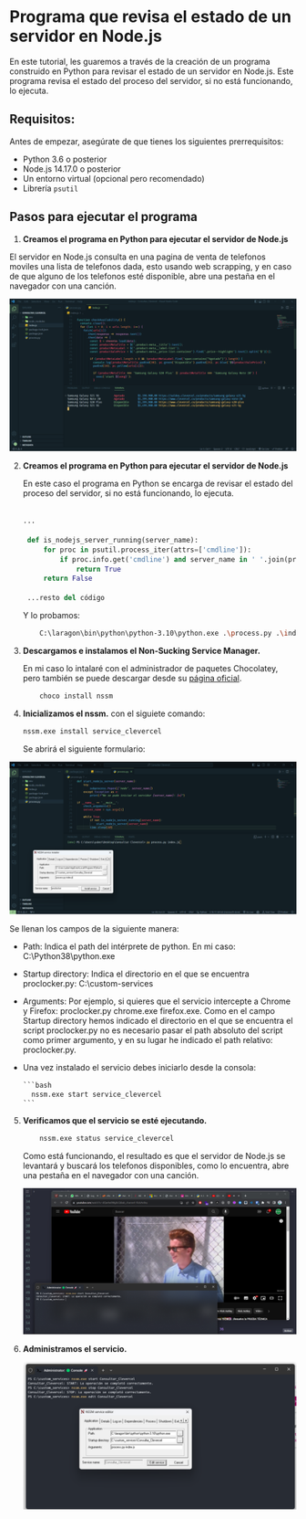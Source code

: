 
# **Programa que revisa el estado de un servidor en Node.js** 

En este tutorial, les guaremos a través de la creación de un programa construido en Python para revisar el estado de un servidor en Node.js. Este programa revisa el estado del proceso del servidor, si no está funcionando, lo ejecuta.

## **Requisitos:**

Antes de empezar, asegúrate de que tienes los siguientes prerrequisitos:

- Python 3.6 o posterior
- Node.js 14.17.0 o posterior
- Un entorno virtual (opcional pero recomendado)
- Librería `psutil`


## **Pasos para ejecutar el programa**

1. **Creamos el programa en Python para ejecutar el servidor de Node.js**

El servidor en Node.js consulta en una pagina de venta de telefonos moviles una lista de telefonos dada, esto usando web scrapping, y en caso de que alguno de los telefonos esté disponible, abre una pestaña en el navegador con una canción.

![Imagen](https://github.com/Yuberley/Fault-Tolerant-Computing/blob/main/course/8_services_manager/img/2.png)

2. **Creamos el programa en Python para ejecutar el servidor de Node.js**
    
   En este caso el programa en Python se encarga de revisar el estado del proceso del servidor, si no está funcionando, lo ejecuta.

   ```python

   ...

    def is_nodejs_server_running(server_name):
        for proc in psutil.process_iter(attrs=['cmdline']):
            if proc.info.get('cmdline') and server_name in ' '.join(proc.info['cmdline']):
                return True
        return False

    ...resto del código
   ```

    Y lo probamos:

    ```bash
        C:\laragon\bin\python\python-3.10\python.exe .\process.py .\index.js
    ```

3. **Descargamos e instalamos el Non-Sucking Service Manager.**
    
    En mi caso lo intalaré con el administrador de paquetes Chocolatey, pero también se puede descargar desde su [página oficial](https://nssm.cc/download).

    ```bash
        choco install nssm
    ```

4. **Inicializamos el nssm.** con el siguiete comando:
    
    ```bash
    nssm.exe install service_clevercel
    ```

    Se abrirá el siguiente formulario:
    
![Imagen](https://github.com/Yuberley/Fault-Tolerant-Computing/blob/main/course/8_services_manager/img/1.png)
    
Se llenan los campos de la siguiente manera:
   - Path: Indica el path del intérprete de python. En mi caso: C:\Python38\python.exe

   - Startup directory: Indica el directorio en el que se encuentra proclocker.py: C:\custom-services

   - Arguments: Por ejemplo, si quieres que el servicio intercepte a Chrome y Firefox: proclocker.py chrome.exe firefox.exe. Como en el campo Startup directory hemos indicado el directorio en el que se encuentra el script proclocker.py no es necesario pasar el path absoluto del script como primer argumento, y en su lugar he indicado el path relativo: proclocker.py.
    
* Una vez instalado el servicio debes iniciarlo desde la consola:

      ```bash
        nssm.exe start service_clevercel
      ```

5. **Verificamos que el servicio se esté ejecutando.**

    ```bash
        nssm.exe status service_clevercel
    ```

    Como está funcionando, el resultado es que el servidor de Node.js se levantará y buscará los telefonos disponibles, como lo encuentra, abre una pestaña en el navegador con una canción.
    
    ![Imagen](https://github.com/Yuberley/Fault-Tolerant-Computing/blob/main/course/8_services_manager/img/3.png)

6. **Administramos el servicio.**

    ![Imagen](https://github.com/Yuberley/Fault-Tolerant-Computing/blob/main/course/8_services_manager/img/4.png)


